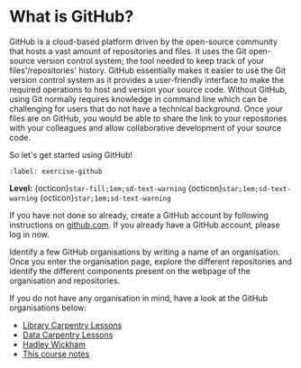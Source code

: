 # What is GitHub?

GitHub is a cloud-based platform driven by the open-source community that hosts a vast amount of repositories and files.
It uses the Git open-source version control system; the tool needed to keep track of your files'/repositories' history.
GitHub essentially makes it easier to use the Git version control system as it provides a user-friendly interface to
make the required operations to host and version your source code. Without GitHub, using Git normally requires knowledge
in command line which can be challenging for users that do not have a technical background. Once your files are on
GitHub, you would be able to share the link to your repositories with your colleagues and allow collaborative
development of your source code.

So let's get started using GitHub!

```{exercise-start} Exploring GitHub
:label: exercise-github
```
**Level:** {octicon}`star-fill;1em;sd-text-warning` {octicon}`star;1em;sd-text-warning` {octicon}`star;1em;sd-text-warning`

If you have not done so already, create a GitHub account by following instructions on [github.com](https://github.com).
If you already have a GitHub account, please log in now.

Identify a few GitHub organisations by writing a name of an organisation. Once you enter the organisation page, explore 
the different repositories and identify the different components present on the webpage of the organisation and
repositories.

If you do not have any organisation in mind, have a look at the GitHub organisations below:

- [Library Carpentry Lessons](https://github.com/LibraryCarpentry)
- [Data Carpentry Lessons](https://github.com/datacarpentry)
- [Hadley Wickham](https://github.com/hadley)
- [This course notes](https://github.com/ac812/reproducible-research-python)

```{exercise-end}
```





